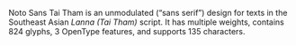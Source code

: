 Noto Sans Tai Tham is an unmodulated (“sans serif”) design for texts in the Southeast Asian _Lanna (Tai Tham)_ script. It has multiple weights, contains 824 glyphs, 3 OpenType features, and supports 135 characters.